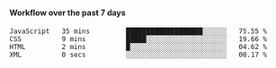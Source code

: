 #### Workflow over the past 7 days

<!--START_SECTION:waka-->

```text
JavaScript   35 mins         ███████████████████░░░░░░   75.55 %
CSS          9 mins          █████░░░░░░░░░░░░░░░░░░░░   19.66 %
HTML         2 mins          █░░░░░░░░░░░░░░░░░░░░░░░░   04.62 %
XML          0 secs          ░░░░░░░░░░░░░░░░░░░░░░░░░   00.17 %
```

<!--END_SECTION:waka-->
